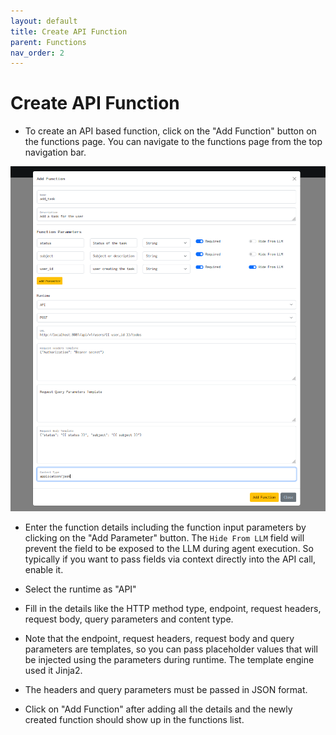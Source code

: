 ```yaml
---
layout: default
title: Create API Function
parent: Functions
nav_order: 2
---
```


# Create API Function

- To create an API based function, click on the "Add Function" button on the functions page. You can navigate to the functions page from the top navigation bar.

![Create API function](/assets/images/create-api-function.png)

- Enter the function details including the function input parameters by clicking on the "Add Parameter" button. The `Hide From LLM` field will prevent the field to be exposed to the LLM during agent execution. So typically if you want to pass fields via context directly into the API call, enable it.

- Select the runtime as "API"

- Fill in the details like the HTTP method type, endpoint, request headers, request body, query parameters and content type.

- Note that the endpoint, request headers, request body and query parameters are templates, so you can pass placeholder values that will be injected using the parameters during runtime. The template engine used it Jinja2.

- The headers and query parameters must be passed in JSON format.

- Click on "Add Function" after adding all the details and the newly created function should show up in the functions list.
